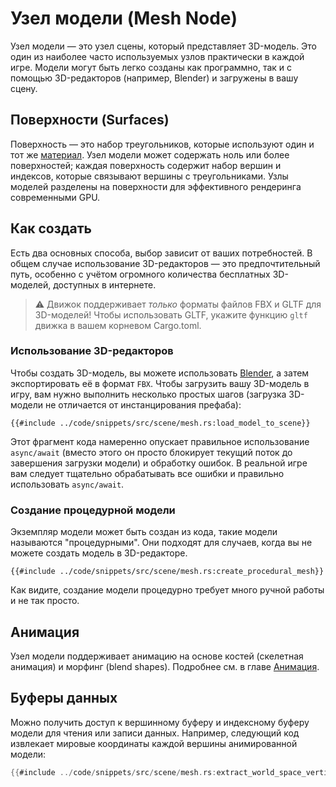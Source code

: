 # Узел модели (Mesh Node)

Узел модели — это узел сцены, который представляет 3D-модель. Это один из наиболее часто используемых узлов практически в каждой игре. Модели могут быть легко созданы как программно, так и с помощью 3D-редакторов (например, Blender) и загружены в вашу сцену.

## Поверхности (Surfaces)

Поверхность — это набор треугольников, которые используют один и тот же [материал](../rendering/materials.md). Узел модели может содержать ноль или более поверхностей; каждая поверхность содержит набор вершин и индексов, которые связывают вершины с треугольниками. Узлы моделей разделены на поверхности для эффективного рендеринга современными GPU.

## Как создать

Есть два основных способа, выбор зависит от ваших потребностей. В общем случае использование 3D-редакторов — это предпочтительный путь, особенно с учётом огромного количества бесплатных 3D-моделей, доступных в интернете.

> ⚠️ Движок поддерживает _только_ форматы файлов FBX и GLTF для 3D-моделей! 
> Чтобы использовать GLTF, укажите функцию `gltf` движка в вашем корневом Cargo.toml.

### Использование 3D-редакторов

Чтобы создать 3D-модель, вы можете использовать [Blender](https://www.blender.org/), а затем экспортировать её в формат `FBX`. Чтобы загрузить вашу 3D-модель в игру, вам нужно выполнить несколько простых шагов (загрузка 3D-модели не отличается от инстанцирования префаба):

```rust,no_run
{{#include ../code/snippets/src/scene/mesh.rs:load_model_to_scene}}
```

Этот фрагмент кода намеренно опускает правильное использование `async/await` (вместо этого он просто блокирует текущий поток до завершения загрузки модели) и обработку ошибок. В реальной игре вам следует тщательно обрабатывать все ошибки и правильно использовать `async/await`.

### Создание процедурной модели

Экземпляр модели может быть создан из кода, такие модели называются "процедурными". Они подходят для случаев, когда вы не можете создать модель в 3D-редакторе.

```rust,no_run
{{#include ../code/snippets/src/scene/mesh.rs:create_procedural_mesh}}
```

Как видите, создание модели процедурно требует много ручной работы и не так просто.

## Анимация

Узел модели поддерживает анимацию на основе костей (скелетная анимация) и морфинг (blend shapes). Подробнее см. в главе [Анимация](./../animation/animation.md).

## Буферы данных

Можно получить доступ к вершинному буферу и индексному буферу модели для чтения или записи данных. Например, следующий код извлекает мировые координаты каждой вершины анимированной модели:

```rust ,no_run
{{#include ../code/snippets/src/scene/mesh.rs:extract_world_space_vertices}}
```